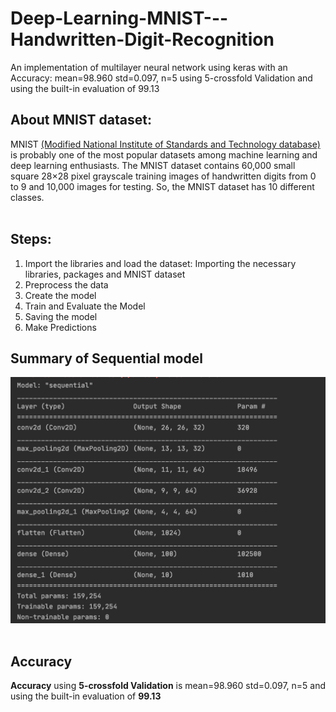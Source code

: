 # Deep-Learning-MNIST---Handwritten-Digit-Recognition

An implementation of multilayer neural network using keras with an Accuracy: mean=98.960 std=0.097, n=5 using 5-crossfold Validation and using the built-in evaluation of 99.13

## About MNIST dataset:
MNIST [(Modified National Institute of Standards and Technology database)](https://medium.com/r/?url=http%3A%2F%2Fyann.lecun.com%2Fexdb%2Fmnist%2F) is probably one of the most popular datasets among machine learning and deep learning enthusiasts. The MNIST dataset contains 60,000 small square 28×28 pixel grayscale training images of handwritten digits from 0 to 9 and 10,000 images for testing. So, the MNIST dataset has 10 different classes.
<br/><br/>
## Steps:

1. Import the libraries and load the dataset: Importing the necessary libraries, packages and MNIST dataset
2. Preprocess the data
3. Create the model
4. Train and Evaluate the Model
5. Saving the model
6. Make Predictions


## Summary of Sequential model

![Scummary](Images/Summary%20of%20the%20Model.png)
<br/><br/>
## Accuracy

**Accuracy** using **5-crossfold Validation** is mean=98.960 std=0.097, n=5 and using the built-in evaluation of **99.13**



